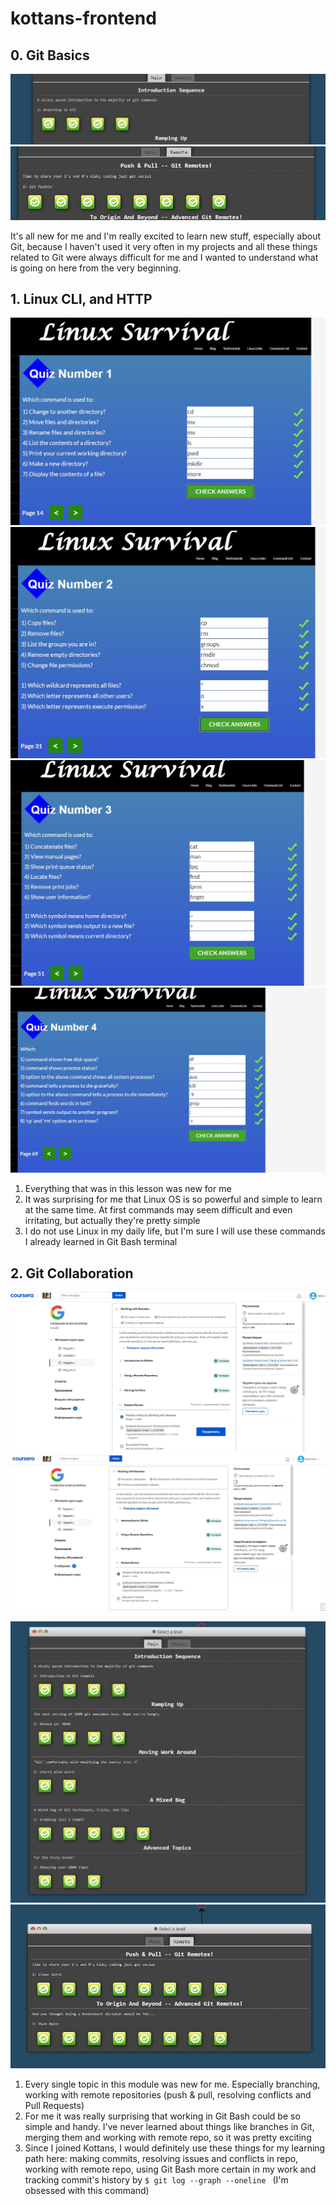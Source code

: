 # kottans-frontend

## 0. Git Basics

![screen-02](screenshots/git_introduction.jpg)
![screen-01](screenshots/git_pushAndPull.jpg)

It's all new for me and I'm really excited to learn new stuff, especially about Git, because I haven't used it very often in my projects and all these things related to Git were always difficult for me and I wanted to understand what is going on here from the very beginning.

## 1. Linux CLI, and HTTP

![quiz-1](task_linux_cli/quiz-1.jpg)
![quiz-2](task_linux_cli/quiz-2.jpg)
![quiz-3](task_linux_cli/quiz-3.jpg)
![quiz-4](task_linux_cli/quiz-4.jpg)

1. Everything that was in this lesson was new for me
2. It was surprising for me that Linux OS is so powerful and simple to learn at the same time. At first commands may seem difficult and even irritating, but actually they're pretty simple
3. I do not use Linux in my daily life, but I'm sure I will use these commands I already learned in Git Bash terminal

## 2. Git Collaboration

![week-3](task_git_collaboration/week-3.jpg)
![week-4](task_git_collaboration/week-4.jpg)

![task-01](task_git_collaboration/learnGtiBranching-1.jpg)
![task-02](task_git_collaboration/learnGitBranching-2.jpg)

1. Every single topic in this module was new for me. Especially branching, working with remote repositories (push & pull, resolving conflicts and Pull Requests)
2. For me it was really surprising that working in Git Bash could be so simple and handy. I've never learned about things like branches in Git, merging them and working with remote repo, so it was pretty exciting
3. Since I joined Kottans, I would definitely use these things for my learning path here: making commits, resolving issues and conflicts in repo, working with remote repo, using Git Bash more certain in my work and tracking commit's history by ```$ git log --graph --oneline ``` (I'm obsessed with this command)